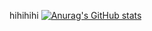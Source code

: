 hihihihi
[![Anurag's GitHub stats](https://github-readme-stats.vercel.app/api?username=FxShadowTG)](https://github.com/anuraghazra/github-readme-stats)
